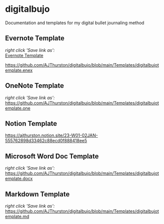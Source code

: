 # digitalbujo
Documentation and templates for my digital bullet journaling method

## Evernote Template
*right click 'Save link as':*  
<a href="Templates/digitalbujotemplate.enex">Evernote Template</a>

https://github.com/AJThurston/digitalbujo/blob/main/Templates/digitalbujotemplate.enex

## OneNote Template
*right click 'Save link as':*  
https://github.com/AJThurston/digitalbujo/blob/main/Templates/digitalbujotemplate.one

## Notion Template
https://ajthurston.notion.site/23-W01-02JAN-555762898d33462c88ecd0f888418ee5

## Microsoft Word Doc Template
*right click 'Save link as':*   
https://github.com/AJThurston/digitalbujo/blob/main/Templates/digitalbujotemplate.docx

## Markdown Template
*right click 'Save link as':*   
https://github.com/AJThurston/digitalbujo/blob/main/Templates/digitalbujotemplate.md
